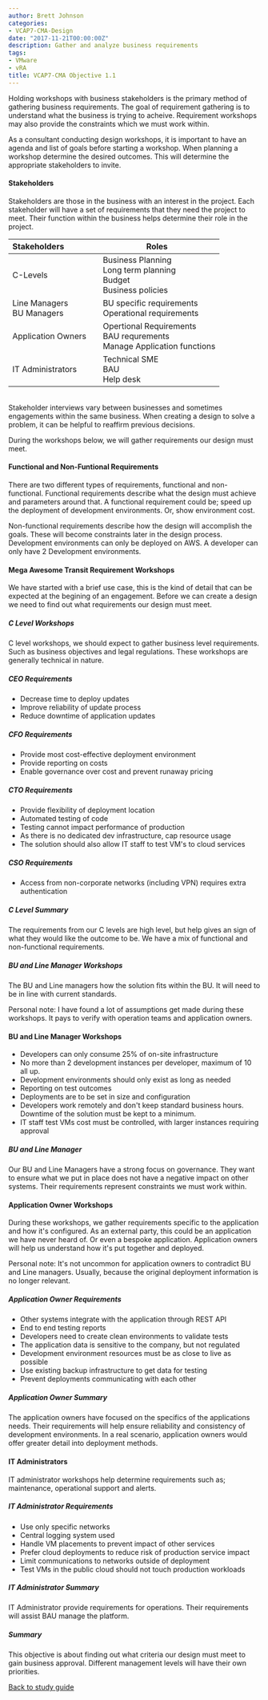 ```yaml
---
author: Brett Johnson
categories:
- VCAP7-CMA-Design
date: "2017-11-21T00:00:00Z"
description: Gather and analyze business requirements
tags:
- VMware
- vRA
title: VCAP7-CMA Objective 1.1
---
```


Holding workshops with business stakeholders is the primary method of gathering business requirements. The goal of requirement gathering is to understand what the business is trying to acheive. Requirement workshops may also provide the constraints which we must work within.

As a consultant conducting design workshops, it is important to have an agenda and list of goals before starting a workshop. When planning a workshop determine the desired outcomes. This will determine the appropriate stakeholders to invite.

#### Stakeholders

Stakeholders are those in the business with an interest in the project. Each stakeholder will have a set of requirements that they need the project to meet. Their function within the business helps determine their role in the project.

| Stakeholders | Roles |
| :---| --- |
|C-Levels&nbsp;   | &nbsp; Business Planning <br> &nbsp; Long term planning <br> &nbsp; Budget <br> &nbsp; Business policies|
| Line Managers &nbsp; <br> BU Managers &nbsp;| &nbsp; BU specific requirements <br> &nbsp; Operational requirements <br>   |
| Application Owners &nbsp; | &nbsp; Opertional Requirements <br> &nbsp; BAU requrements <br> &nbsp; Manage Application functions <br>   |
| IT Administrators &nbsp; | &nbsp; Technical SME <br> &nbsp; BAU <br> &nbsp; Help desk <br>    |


<br>
Stakeholder interviews vary between businesses and sometimes engagements within the same business. When creating a design to solve a problem, it can be helpful to reaffirm previous decisions.

During the workshops below, we will gather requirements our design must meet.

#### Functional and Non-Funtional Requirements

There are two different types of requirements, functional and non-functional. 
Functional requirements describe what the design must achieve and parameters around that. A functional requirement could be; speed up the deployment of development environments. Or, show environment cost.

Non-functional requirements describe how the design will accomplish the goals. These will become constraints later in the design process. Development environments can only be deployed on AWS. A developer can only have 2 Development environments. 

#### Mega Awesome Transit Requirement Workshops

We have started with a brief use case, this is the kind of detail that can be expected at the begining of an engagement. Before we can create a design we need to find out what requirements our design must meet.

##### C Level Workshops

C level workshops, we should expect to gather business level requirements. Such as business objectives and legal regulations. These workshops are generally technical in nature.

##### CEO Requirements

* Decrease time to deploy updates
* Improve reliability of update process
* Reduce downtime of application updates

##### CFO Requirements

* Provide most cost-effective deployment environment
* Provide reporting on costs
* Enable governance over cost and prevent runaway pricing

##### CTO Requirements

* Provide flexibility of deployment location
* Automated testing of code
* Testing cannot impact performance of production 
* As there is no dedicated dev infrastructure, cap resource usage
* The solution should also allow IT staff to test VM's to cloud services

##### CSO Requirements

* Access from non-corporate networks (including VPN) requires extra authentication

##### C Level Summary

The requirements from our C levels are high level, but help gives an sign of what they would like the outcome to be. We have a mix of functional and non-functional requirements.

##### BU and Line Manager Workshops

The BU and Line managers how the solution fits within the BU. It will need to be in line with current standards.

Personal note: I have found a lot of assumptions get made during these workshops. It pays to verify with operation teams and application owners. 

#### BU and Line Manager Workshops

* Developers can only consume 25% of on-site infrastructure
* No more than 2 development instances per developer, maximum of 10 all up.
* Development environments should only exist as long as needed
* Reporting on test outcomes
* Deployments are to be set in size and configuration
* Developers work remotely and don't keep standard business hours. Downtime of the solution must be kept to a minimum.
* IT staff test VMs cost must be controlled, with larger instances requiring approval

##### BU and Line Manager

Our BU and Line Managers have a strong focus on governance. They want to ensure what we put in place does not have a negative impact on other systems. Their requirements represent constraints we must work within.

#### Application Owner Workshops

During these workshops, we gather requirements specific to the application and how it's configured. As an external party, this could be an application we have never heard of. Or even a bespoke application. Application owners will help us understand how it's put together and deployed. 

Personal note: It's not uncommon for application owners to contradict BU and Line managers. Usually, because the original deployment information is no longer relevant.

##### Application Owner Requirements

* Other systems integrate with the application through REST API
* End to end testing reports
* Developers need to create clean environments to validate tests
* The application data is sensitive to the company, but not regulated 
* Development environment resources must be as close to live as possible
* Use existing backup infrastructure to get data for testing
* Prevent deployments communicating with each other

##### Application Owner Summary

The application owners have focused on the specifics of the applications needs. Their requirements will help ensure reliability and consistency of development environments. In a real scenario, application owners would offer greater detail into deployment methods.

#### IT Administrators

IT administrator workshops help determine requirements such as; maintenance, operational support and alerts.

##### IT Administrator Requirements

* Use only specific networks
* Central logging system used
* Handle VM placements to prevent impact of other services
* Prefer cloud deployments to reduce risk of production service impact
* Limit communications to networks outside of deployment
* Test VMs in the public cloud should not touch production workloads


##### IT Administrator Summary

IT Administrator provide requirements for operations. Their requirements will assist BAU manage the platform.

##### Summary

This objective is about finding out what criteria our design must meet to gain business approval. Different management levels will have their own priorities. 

<a class="item" href="/VCAP7-CMA-Design">Back to study guide</a> 